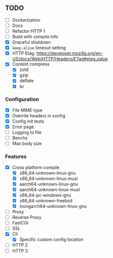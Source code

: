 ## TODO

-   [ ] Dockerization
-   [ ] Docs
-   [ ] Refactor HTTP 1
-   [ ] Build with compile info
-   [x] Graceful shutdown
-   [x] `keep-alive` timeout setting
-   [x] HTTP Etag: https://developer.mozilla.org/en-US/docs/Web/HTTP/Headers/ETag#etag_value
-   [x] Content compress
    -   [x] zstd
    -   [x] gzip
    -   [x] deflate
    -   [x] br

### Configuration

-   [x] File MIME type
-   [x] Overrite headers in config
-   [x] Config init tests
-   [x] Error page
-   [ ] Logging to file
-   [ ] Benchs
-   [ ] Max body size

### Features

-   [x] Cross platform compile
    -   [x] x86_64-unknown-linux-gnu
    -   [x] x86_64-unknown-linux-musl
    -   [x] aarch64-unknown-linux-gnu
    -   [x] aarch64-unknown-linux-musl
    -   [x] x86_64-pc-windows-gnu
    -   [x] x86_64-unknown-freebsd
    -   [x] loongarch64-unknown-linux-gnu
-   [ ] Proxy
-   [ ] Reverse Proxy
-   [ ] FastCGI
-   [ ] SSL
-   [x] Cli
    -   [x] Specific custom config location
-   [ ] HTTP 2
-   [ ] HTTP 3

